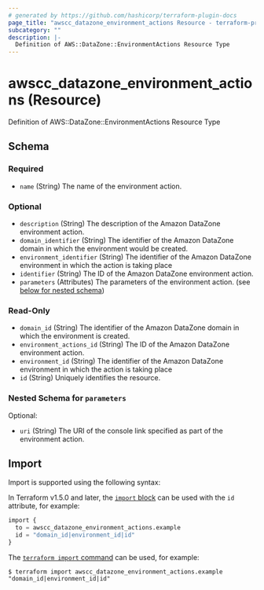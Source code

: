 ```yaml
---
# generated by https://github.com/hashicorp/terraform-plugin-docs
page_title: "awscc_datazone_environment_actions Resource - terraform-provider-awscc"
subcategory: ""
description: |-
  Definition of AWS::DataZone::EnvironmentActions Resource Type
---
```


# awscc_datazone_environment_actions (Resource)

Definition of AWS::DataZone::EnvironmentActions Resource Type



<!-- schema generated by tfplugindocs -->
## Schema

### Required

- `name` (String) The name of the environment action.

### Optional

- `description` (String) The description of the Amazon DataZone environment action.
- `domain_identifier` (String) The identifier of the Amazon DataZone domain in which the environment would be created.
- `environment_identifier` (String) The identifier of the Amazon DataZone environment in which the action is taking place
- `identifier` (String) The ID of the Amazon DataZone environment action.
- `parameters` (Attributes) The parameters of the environment action. (see [below for nested schema](#nestedatt--parameters))

### Read-Only

- `domain_id` (String) The identifier of the Amazon DataZone domain in which the environment is created.
- `environment_actions_id` (String) The ID of the Amazon DataZone environment action.
- `environment_id` (String) The identifier of the Amazon DataZone environment in which the action is taking place
- `id` (String) Uniquely identifies the resource.

<a id="nestedatt--parameters"></a>
### Nested Schema for `parameters`

Optional:

- `uri` (String) The URI of the console link specified as part of the environment action.

## Import

Import is supported using the following syntax:

In Terraform v1.5.0 and later, the [`import` block](https://developer.hashicorp.com/terraform/language/import) can be used with the `id` attribute, for example:

```terraform
import {
  to = awscc_datazone_environment_actions.example
  id = "domain_id|environment_id|id"
}
```

The [`terraform import` command](https://developer.hashicorp.com/terraform/cli/commands/import) can be used, for example:

```shell
$ terraform import awscc_datazone_environment_actions.example "domain_id|environment_id|id"
```
